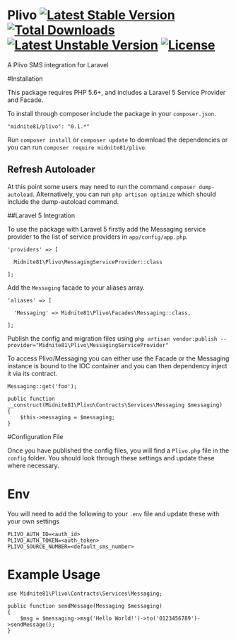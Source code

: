 # Plivo [![Latest Stable Version](https://poser.pugx.org/midnite81/plivo/version)](https://packagist.org/packages/midnite81/plivo) [![Total Downloads](https://poser.pugx.org/midnite81/plivo/downloads)](https://packagist.org/packages/midnite81/plivo) [![Latest Unstable Version](https://poser.pugx.org/midnite81/plivo/v/unstable)](https://packagist.org/packages/midnite81/plivo) [![License](https://poser.pugx.org/midnite81/plivo/license.svg)](https://packagist.org/packages/midnite/auditor)
A Plivo SMS integration for Laravel

#Installation

This package requires PHP 5.6+, and includes a Laravel 5 Service Provider and Facade.

To install through composer include the package in your `composer.json`.

    "midnite81/plivo": "0.1.*"

Run `composer install` or `composer update` to download the dependencies or you can run `composer require midnite81/plivo`.

## Refresh Autoloader

At this point some users may need to run the command `composer dump-autoload`. Alternatively, you can run `php artisan optimize`
which should include the dump-autoload command.

##Laravel 5 Integration

To use the package with Laravel 5 firstly add the Messaging service provider to the list of service providers 
in `app/config/app.php`.

    'providers' => [

      Midnite81\Plivo\MessagingServiceProvider::class
              
    ];
    
Add the `Messaging` facade to your aliases array.

    'aliases' => [

      'Messaging' => Midnite81\Plivo\Facades\Messaging::class,
      
    ];
    
Publish the config and migration files using 
`php artisan vendor:publish --provider="Midnite81\Plivo\MessagingServiceProvider"`

To access Plivo/Messaging you can either use the Facade or the Messaging instance is bound to the IOC container and you can 
then dependency inject it via its contract.


    Messaging::get('foo');
    
    public function __construct(Midnite81\Plivo\Contracts\Services\Messaging $messaging)
    {
        $this->messaging = $messaging;
    }
    
#Configuration File

Once you have published the config files, you will find a `Plivo.php` file in the `config` folder. You should 
look through these settings and update these where necessary. 

# Env

You will need to add the following to your `.env` file and update these with your own settings

    PLIVO_AUTH_ID=<auth_id>
    PLIVO_AUTH_TOKEN=<auth_token>
    PLIVO_SOURCE_NUMBER=<default_sms_number>

# Example Usage

    use Midnite81\Plivo\Contracts\Services\Messaging;
    
    public function sendMessage(Messaging $messaging) 
    {
        $msg = $messaging->msg('Hello World!')->to('0123456789')->sendMessage(); 
    }
